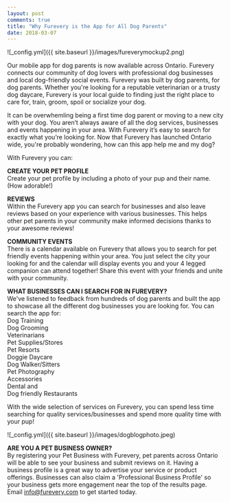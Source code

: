 ```yaml
---
layout: post
comments: true
title: "Why Furevery is the App for All Dog Parents"
date: 2018-03-07
---
```

![_config.yml]({{ site.baseurl }}/images/fureverymockup2.png)

Our mobile app for dog parents is now available across Ontario. Furevery connects our community of dog lovers with professional dog businesses and local dog-friendly social events. Furevery was built by dog parents, for dog parents. Whether you're looking for a reputable veterinarian or a trusty dog daycare, Furevery is your local guide to finding just the right place to care for, train, groom, spoil or socialize your dog. 

It can be overwhemling being a first time dog parent or moving to a new city with your dog. You aren’t always aware of all the dog services, businesses and events happening in your area. With Furevery it’s easy to search for exactly what you’re looking for. Now that Furevery has launched Ontario wide, you're probably wondering, how can this app help me and my dog? 

With Furevery you can:

**CREATE YOUR PET PROFILE**
<br>Create your pet profile by including a photo of your pup and their name. (How adorable!)

**REVIEWS**
<br>Within the Furevery app you can search for businesses and also leave reviews based on your experience with various businesses. This helps other pet parents in your community make informed decisions thanks to your awesome reviews! 

**COMMUNITY EVENTS**
<br>There is a calendar available on Furevery that allows you to search for pet friendly events happening within your area. You just select the city your looking for and the calendar will display events you and your 4 legged companion can attend together! Share this event with your friends and unite with your community. 

**WHAT BUSINESSES CAN I SEARCH FOR IN FUREVERY?**
<br>We've listened to feedback from hundreds of dog parents and built the app to showcase all the different dog businesses you are looking for. 
You can search the app for:
<br>Dog Training
<br>Dog Grooming
<br>Veterinarians
<br>Pet Supplies/Stores
<br>Pet Resorts
<br>Doggie Daycare
<br>Dog Walker/Sitters
<br>Pet Photography
<br>Accessories
<br>Dental and 
<br>Dog friendly Restaurants

With the wide selection of services on Furevery, you can spend less time searching for quality services/businesses and spend more quality time with your pup! 

![_config.yml]({{ site.baseurl }}/images/dogblogphoto.jpeg)

**ARE YOU A PET BUSINESS OWNER?**
<br>By registering your Pet Business with Furevery, pet parents across Ontario will be able to see your business and submit reviews on it. Having a business profile is a great way to advertise your service or product offerings. Businesses can also claim a 'Professional Business Profile' so your business gets more engagement near the top of the results page. Email info@furevery.com to get started today. 


